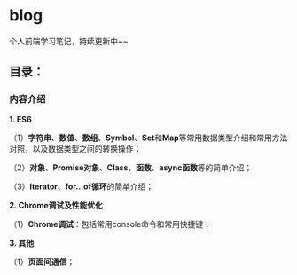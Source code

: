 # blog
个人前端学习笔记，持续更新中~~

## 目录：

### 内容介绍

**1. ES6**

（1）**字符串**、**数值**、**数组**、**Symbol**、**Set**和**Map**等常用数据类型介绍和常用方法对照，以及数据类型之间的转换操作；

（2）**对象**、**Promise对象**、**Class**、**函数**、**async函数**等的简单介绍；

（3）**Iterator**、**for...of循环**的简单介绍；

**2. Chrome调试及性能优化**

（1）**Chrome调试**：包括常用console命令和常用快捷键；

**3. 其他**

（1）**页面间通信**；
